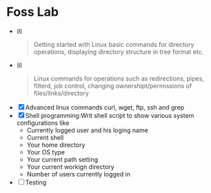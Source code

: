 # Foss Lab

- [x] > Getting started with Linux basic commands for directory operations, displaying directory structure in tree format etc.
- [x] > Linux commands for operations such as redirections, pipes, filterd, job control, changing ownershipt/permissions of files/links/directory
- [x] Advanced linux commands curl, wget, ftp, ssh and grep
- [x] Shell programming:Writ shell script to show various system configurations like
	- Currently logged user and his loging name
	- Current shell
	- Your home directory 
	- Your OS type 
	- Your current path setting
	- Your current workign directory
	- Number of users currently logged in 
- [ ] Testing